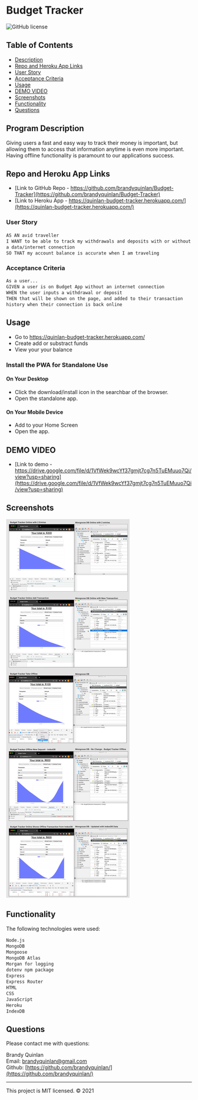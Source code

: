 # Budget Tracker
![GitHub license](https://img.shields.io/badge/License-MIT-orange)

## Table of Contents

- [Description](#program-description)
- [Repo and Heroku App Links](#repo-and-heroku-app-links)
- [User Story](#user-story)
- [Acceptance Criteria](#acceptance-criteria)
- [Usage](#usage)
- [DEMO VIDEO](#DEMO-VIDEO)
- [Screenshots](#screenshots)
- [Functionality](#functionality)
- [Questions](#questions)

## Program Description
Giving users a fast and easy way to track their money is important, but allowing them to access that information anytime is even more important. Having offline functionality is paramount to our applications success.

## Repo and Heroku App Links
* [Link to GitHub Repo - https://github.com/brandyquinlan/Budget-Tracker](https://github.com/brandyquinlan/Budget-Tracker)
* [Link to Heroku App - https://quinlan-budget-tracker.herokuapp.com/](https://quinlan-budget-tracker.herokuapp.com/)

### User Story

```
AS AN avid traveller
I WANT to be able to track my withdrawals and deposits with or without a data/internet connection
SO THAT my account balance is accurate when I am traveling
```

### Acceptance Criteria

```
As a user...
GIVEN a user is on Budget App without an internet connection
WHEN the user inputs a withdrawal or deposit
THEN that will be shown on the page, and added to their transaction history when their connection is back online
```

## Usage

- Go to https://quinlan-budget-tracker.herokuapp.com/
- Create add or substract funds
- View your your balance

### Install the PWA for Standalone Use

#### On Your Desktop
- Click the download/install icon in the searchbar of the browser.
- Open the standalone app.

#### On Your Mobile Device
- Add to your Home Screen
- Open the app.

## DEMO VIDEO
* [Link to demo - https://drive.google.com/file/d/1VfWek9wcYf37gmjt7cg7n5TuEMuuo7Qi/view?usp=sharing](https://drive.google.com/file/d/1VfWek9wcYf37gmjt7cg7n5TuEMuuo7Qi/view?usp=sharing)

## Screenshots
![Screenshots](/public/img/budget-screenshots.png)


## Functionality

The following technologies were used:
```
Node.js
MongoDB
Mongoose
MongoDB Atlas
Morgan for logging
dotenv npm package
Express
Express Router
HTML
CSS
JavaScript
Heroku
IndexDB

```

## Questions
Please contact me with questions:

Brandy Quinlan
<br>
Email: <brandyquinlan@gmail.com>
<br>
Github: [https://github.com/brandyquinlan/](https://github.com/brandyquinlan/)

---
This project is MIT licensed. &copy; 2021
